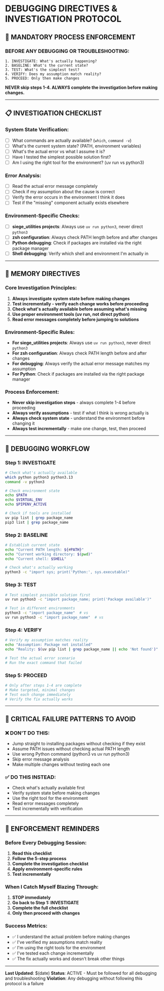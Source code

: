# DEBUGGING DIRECTIVES & INVESTIGATION PROTOCOL

## 🚨 **MANDATORY PROCESS ENFORCEMENT**

### **BEFORE ANY DEBUGGING OR TROUBLESHOOTING:**

```
1. INVESTIGATE: What's actually happening?
2. BASELINE: What's the current state?
3. TEST: What's the simplest test?
4. VERIFY: Does my assumption match reality?
5. PROCEED: Only then make changes
```

**NEVER skip steps 1-4. ALWAYS complete the investigation before making changes.**

---

## 📋 **INVESTIGATION CHECKLIST**

### **System State Verification:**
- [ ] What commands are actually available? (`which`, `command -v`)
- [ ] What's the current system state? (PATH, environment variables)
- [ ] What's the actual error vs what I assume it is?
- [ ] Have I tested the simplest possible solution first?
- [ ] Am I using the right tool for the environment? (uv run vs python3)

### **Error Analysis:**
- [ ] Read the actual error message completely
- [ ] Check if my assumption about the cause is correct
- [ ] Verify the error occurs in the environment I think it does
- [ ] Test if the "missing" component actually exists elsewhere

### **Environment-Specific Checks:**
- [ ] **siege_utilities projects**: Always use `uv run python3`, never direct `python3`
- [ ] **zsh configuration**: Always check PATH length before and after changes
- [ ] **Python debugging**: Check if packages are installed via the right package manager
- [ ] **Shell debugging**: Verify which shell and environment I'm actually in

---

## 🎯 **MEMORY DIRECTIVES**

### **Core Investigation Principles:**
1. **Always investigate system state before making changes**
2. **Test incrementally - verify each change works before proceeding**
3. **Check what's actually available before assuming what's missing**
4. **Use proper environment tools (uv run, not direct python)**
5. **Read error messages completely before jumping to solutions**

### **Environment-Specific Rules:**
- **For siege_utilities projects**: Always use `uv run python3`, never direct `python3`
- **For zsh configuration**: Always check PATH length before and after changes
- **For debugging**: Always verify the actual error message matches my assumption
- **For Python**: Check if packages are installed via the right package manager

### **Process Enforcement:**
- **Never skip investigation steps** - always complete 1-4 before proceeding
- **Always verify assumptions** - test if what I think is wrong actually is
- **Always check system state** - understand the environment before changing it
- **Always test incrementally** - make one change, test, then proceed

---

## 🔧 **DEBUGGING WORKFLOW**

### **Step 1: INVESTIGATE**
```bash
# Check what's actually available
which python python3 python3.13
command -v python3

# Check environment state
echo $PATH
echo $VIRTUAL_ENV
echo $PIPENV_ACTIVE

# Check if tools are installed
uv pip list | grep package_name
pip3 list | grep package_name
```

### **Step 2: BASELINE**
```bash
# Establish current state
echo "Current PATH length: ${#PATH}"
echo "Current working directory: $(pwd)"
echo "Current shell: $SHELL"

# Check what's actually working
python3 -c "import sys; print('Python:', sys.executable)"
```

### **Step 3: TEST**
```bash
# Test simplest possible solution first
uv run python3 -c "import package_name; print('Package available')"

# Test in different environments
python3 -c "import package_name"  # vs
uv run python3 -c "import package_name"  # vs
```

### **Step 4: VERIFY**
```bash
# Verify my assumption matches reality
echo "Assumption: Package not installed"
echo "Reality: $(uv pip list | grep package_name || echo 'Not found')"

# Test the actual error scenario
# Run the exact command that failed
```

### **Step 5: PROCEED**
```bash
# Only after steps 1-4 are complete
# Make targeted, minimal changes
# Test each change immediately
# Verify the fix actually works
```

---

## 🚨 **CRITICAL FAILURE PATTERNS TO AVOID**

### **❌ DON'T DO THIS:**
- Jump straight to installing packages without checking if they exist
- Assume PATH issues without checking actual PATH length
- Use wrong Python command (python3 vs uv run python3)
- Skip error message analysis
- Make multiple changes without testing each one

### **✅ DO THIS INSTEAD:**
- Check what's actually available first
- Verify system state before making changes
- Use the right tool for the environment
- Read error messages completely
- Test incrementally with verification

---

## 📝 **ENFORCEMENT REMINDERS**

### **Before Every Debugging Session:**
1. **Read this checklist**
2. **Follow the 5-step process**
3. **Complete the investigation checklist**
4. **Apply environment-specific rules**
5. **Test incrementally**

### **When I Catch Myself Blazing Through:**
1. **STOP immediately**
2. **Go back to Step 1: INVESTIGATE**
3. **Complete the full checklist**
4. **Only then proceed with changes**

### **Success Metrics:**
- ✅ I understand the actual problem before making changes
- ✅ I've verified my assumptions match reality
- ✅ I'm using the right tools for the environment
- ✅ I've tested each change incrementally
- ✅ The fix actually works and doesn't break other things

---

**Last Updated**: $(date)
**Status**: ACTIVE - Must be followed for all debugging and troubleshooting
**Violation**: Any debugging without following this protocol is a failure


